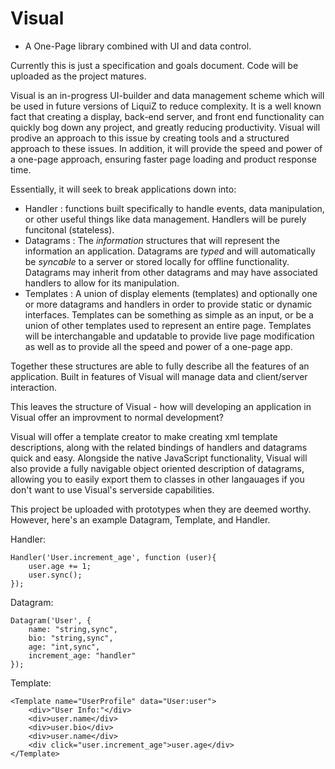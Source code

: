 # Visual
- A One-Page library combined with UI and data control.

Currently this is just a specification and goals document. Code will be uploaded as the project matures.

Visual is an in-progress UI-builder and data management scheme which will be used in future versions of LiquiZ to reduce complexity. It is a well known fact that creating a display, back-end server, and front end functionality can quickly bog down any project, and greatly reducing productivity. Visual will prodive an approach to this issue by creating tools and a structured approach to these issues. In addition, it will provide the speed and power of a one-page approach, ensuring faster page loading and product response time.

Essentially, it will seek to break applications down into:


- Handler : functions built specifically to handle events, data manipulation, or other useful things like data management. Handlers will be purely funcitonal (stateless).
- Datagrams : The *information* structures that will represent the information an application. Datagrams are *typed* and will automatically be *syncable* to a server or stored locally for offline functionality. Datagrams may inherit from other datagrams and may have associated handlers to allow for its manipulation.
- Templates : A union of display elements (templates) and optionally one or more datagrams and handlers in order to provide static or dynamic interfaces. Templates can be something as simple as an input, or be a union of other templates used to represent an entire page. Templates will be interchangable and updatable to provide live page modification as well as to provide all the speed and power of a one-page app.

Together these structures are able to fully describe all the features of an application. Built in features of Visual will manage data and client/server interaction.

This leaves the structure of Visual - how will developing an application in Visual offer an improvment to normal development?

Visual will offer a template creator to make creating xml template descriptions, along with the related bindings of handlers and datagrams quick and easy. Alongside the native JavaScript functionality, Visual will also provide a fully navigable object oriented description of datagrams, allowing you to easily export them to classes in other langauages if you don't want to use Visual's serverside capabilities.

This project be uploaded with prototypes when they are deemed worthy. However, here's an example Datagram, Template, and Handler.

Handler:

    Handler('User.increment_age', function (user){
        user.age += 1;
        user.sync();
    });

Datagram:

    Datagram('User', {
        name: "string,sync", 
        bio: "string,sync", 
        age: "int,sync", 
        increment_age: "handler"
    });

Template:

    <Template name="UserProfile" data="User:user">
        <div>"User Info:"</div>
        <div>user.name</div>
        <div>user.bio</div>
        <div>user.name</div>
        <div click="user.increment_age">user.age</div>
    </Template>

